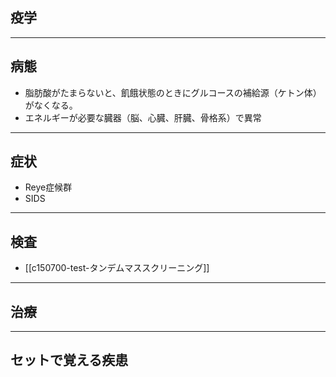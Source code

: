 ## 疫学
---
## 病態
- 脂肪酸がたまらないと、飢餓状態のときにグルコースの補給源（ケトン体）がなくなる。
- エネルギーが必要な臓器（脳、心臓、肝臓、骨格系）で異常
---
## 症状
- Reye症候群
- SIDS
---
## 検査
- [[c150700-test-タンデムマススクリーニング]]
---
## 治療
---
## セットで覚える疾患

